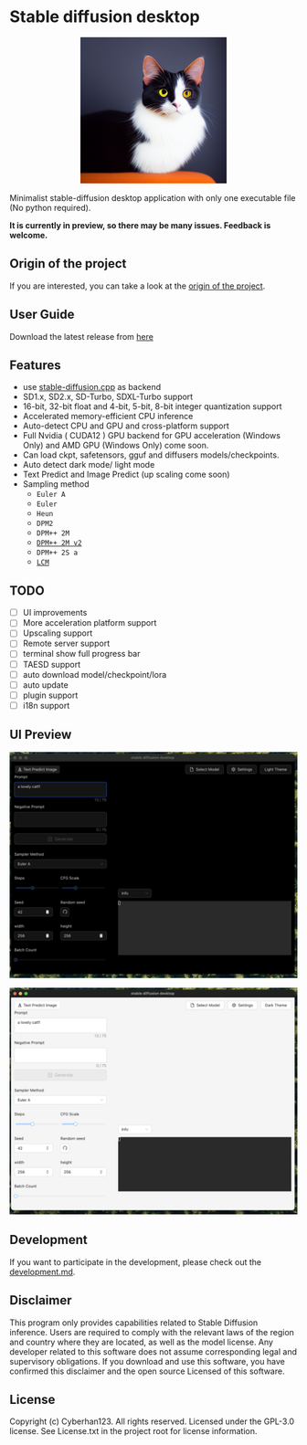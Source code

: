 # Stable diffusion desktop

<p align="center">
  <img src="./assets/img.png" width="256x">
</p>

Minimalist stable-diffusion desktop application with only one executable file (No python required).

**It is currently in preview, so there may be many issues. Feedback is welcome.**

## Origin of the project

If you are interested, you can take a look at the [origin of the project](./docs/origin.md).

## User Guide
Download the latest release from [here](https://github.com/Cyberhan123/stable-diffusion-desktop/releases/latest)

## Features
- use [stable-diffusion.cpp](https://github.com/leejet/stable-diffusion.cpp) as backend
- SD1.x, SD2.x, SD-Turbo, SDXL-Turbo support
- 16-bit, 32-bit float and 4-bit, 5-bit, 8-bit integer quantization support
- Accelerated memory-efficient CPU inference
- Auto-detect CPU and GPU and cross-platform support
- Full Nvidia ( CUDA12 ) GPU backend for GPU acceleration (Windows Only) and AMD GPU (Windows Only) come soon.
- Can load ckpt, safetensors, gguf and diffusers models/checkpoints. 
- Auto detect dark mode/ light mode
- Text Predict and Image Predict (up scaling come soon)
- Sampling method
    - `Euler A`
    - `Euler`
    - `Heun`
    - `DPM2`
    - `DPM++ 2M`
    - [`DPM++ 2M v2`](https://github.com/AUTOMATIC1111/stable-diffusion-webui/discussions/8457)
    - `DPM++ 2S a`
    - [`LCM`](https://github.com/AUTOMATIC1111/stable-diffusion-webui/issues/13952)

## TODO
- [ ] UI improvements
- [ ] More acceleration platform support
- [ ] Upscaling support
- [ ] Remote server support
- [ ] terminal show full progress bar
- [ ] TAESD support
- [ ] auto download model/checkpoint/lora
- [ ] auto update
- [ ] plugin support
- [ ] i18n support

## UI Preview
<p align="center">
  <img src="./assets/sd_desktop_light.png" width="768x">
</p>
<p align="center">
  <img src="./assets/sd_desktop_dark.png" width="768x">
</p>

## Development

If you want to participate in the development, please check out the [development.md](./docs/development.md).

## Disclaimer

This program only provides capabilities related to Stable Diffusion inference. 
Users are required to comply with the relevant laws of the region and country where they are located, 
as well as the model license.
Any developer related to this software does not assume corresponding legal and supervisory obligations.
If you download and use this software, you have confirmed this disclaimer and the open source Licensed of this software.

## License

Copyright (c) Cyberhan123. All rights reserved. Licensed under the GPL-3.0 license. 
See License.txt in the project root for license information.
